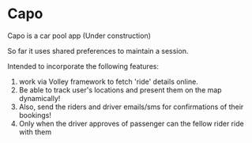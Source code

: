 # Capo
Capo is a car pool app (Under construction)

So far it uses shared preferences to maintain a session.

Intended to incorporate the following features:
  1. work via Volley framework to fetch 'ride' details online.
  2. Be able to track user's locations and present them on the map dynamically!
  3. Also, send the riders and driver emails/sms for confirmations of their bookings!
  4. Only when the driver approves of passenger can the fellow rider ride with them
